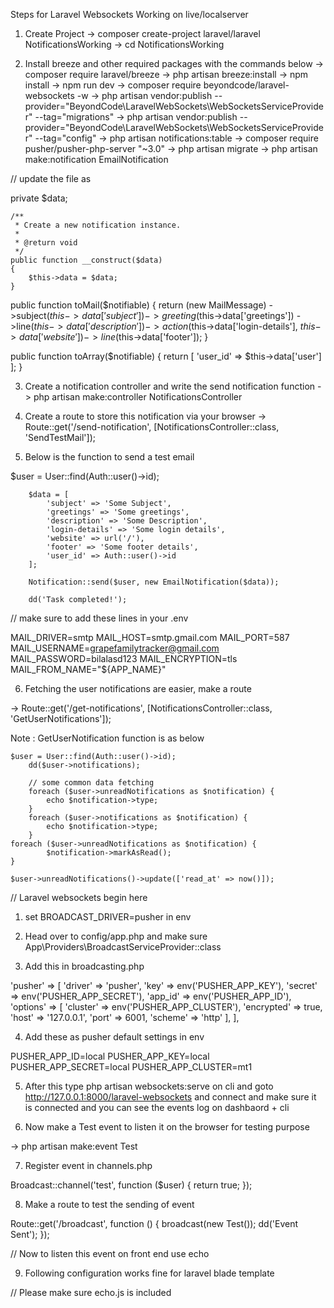 Steps for Laravel Websockets Working on live/localserver

1. Create Project
 -> composer create-project laravel/laravel NotificationsWorking
 -> cd NotificationsWorking

2. Install breeze and other required packages with the commands below
 -> composer require laravel/breeze
 -> php artisan breeze:install
 -> npm install
 -> npm run dev
 -> composer require beyondcode/laravel-websockets -w
 -> php artisan vendor:publish --provider="BeyondCode\LaravelWebSockets\WebSocketsServiceProvider" --tag="migrations"
 -> php artisan vendor:publish --provider="BeyondCode\LaravelWebSockets\WebSocketsServiceProvider" --tag="config"
 -> php artisan notifications:table
 -> composer require pusher/pusher-php-server "~3.0"
 -> php artisan migrate
 -> php artisan make:notification EmailNotification

// update the file as

private $data;

    /**
     * Create a new notification instance.
     *
     * @return void
     */
    public function __construct($data)
    {
        $this->data = $data;
    }

public function toMail($notifiable)
    {
        return (new MailMessage)
            ->subject($this->data['subject'])
            ->greeting($this->data['greetings'])
            ->line($this->data['description'])
            ->action($this->data['login-details'], $this->data['website'])
            ->line($this->data['footer']);
    }

public function toArray($notifiable)
    {
        return [
            'user_id' => $this->data['user']
        ];
    }

3. Create a notification controller and write the send notification function
 -> php artisan make:controller NotificationsController

4. Create a route to store this notification via your browser
  -> Route::get('/send-notification', [NotificationsController::class, 'SendTestMail']);

5. Below is the function to send a test email

$user = User::find(Auth::user()->id);

        $data = [
            'subject' => 'Some Subject',
            'greetings' => 'Some greetings',
            'description' => 'Some Description',
            'login-details' => 'Some login details',
            'website' => url('/'),
            'footer' => 'Some footer details',
            'user_id' => Auth::user()->id
        ];

        Notification::send($user, new EmailNotification($data));

        dd('Task completed!');

// make sure to add these lines in your .env

MAIL_DRIVER=smtp
MAIL_HOST=smtp.gmail.com
MAIL_PORT=587
MAIL_USERNAME=grapefamilytracker@gmail.com
MAIL_PASSWORD=bilalasd123
MAIL_ENCRYPTION=tls
MAIL_FROM_NAME="${APP_NAME}"

6. Fetching the user notifications are easier, make a route

 -> Route::get('/get-notifications', [NotificationsController::class, 'GetUserNotifications']);

Note : GetUserNotification function is as below

	$user = User::find(Auth::user()->id);
        dd($user->notifications);

        // some common data fetching
        foreach ($user->unreadNotifications as $notification) {
            echo $notification->type;
        }
        foreach ($user->notifications as $notification) {
            echo $notification->type;
        }
	foreach ($user->unreadNotifications as $notification) {
    		$notification->markAsRead();
	}

	$user->unreadNotifications()->update(['read_at' => now()]);

// Laravel websockets begin here

1. set BROADCAST_DRIVER=pusher in env

2. Head over to config/app.php and make sure App\Providers\BroadcastServiceProvider::class

3. Add this in broadcasting.php

'pusher' => [
    'driver' => 'pusher',
    'key' => env('PUSHER_APP_KEY'),
    'secret' => env('PUSHER_APP_SECRET'),
    'app_id' => env('PUSHER_APP_ID'),
    'options' => [
        'cluster' => env('PUSHER_APP_CLUSTER'),
        'encrypted' => true,
        'host' => '127.0.0.1',
        'port' => 6001,
        'scheme' => 'http'
    ],
],

4. Add these as pusher default settings in env

PUSHER_APP_ID=local
PUSHER_APP_KEY=local
PUSHER_APP_SECRET=local
PUSHER_APP_CLUSTER=mt1

5. After this type php artisan websockets:serve on cli and goto http://127.0.0.1:8000/laravel-websockets and connect
and make sure it is connected and you can see the events log on dashbaord + cli

6. Now make a Test event to listen it on the browser for testing purpose

 -> php artisan make:event Test

7. Register event in channels.php

Broadcast::channel('test', function ($user) {
    return true;
});

8. Make a route to test the sending of event

Route::get('/broadcast', function () {
    broadcast(new Test());
    dd('Event Sent');
});

// Now to listen this event on front end use echo

9. Following configuration works fine for laravel blade template

<script src="https://js.pusher.com/4.1/pusher.min.js"></script>
<script src="{{ asset('js/pusher/echo.js') }}"></script>
<script src="{{ asset('js/pusher/echo.iife.js') }}"></script>

<script>
    let PUSHER_KEY = '{{ env('MIX_PUSHER_APP_KEY') }}';
    let PUSHER_CLUSTER = '{{ env('PUSHER_APP_CLUSTER') }}';
</script>

<script src="{{ asset('js/pusher/main.js') }}"></script>

// Please make sure echo.js is included